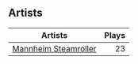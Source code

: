 ## Artists
Artists | Plays 
----- | -----: 
[Mannheim Steamroller](/artists/mannheim-steamroller-39605) | 23

